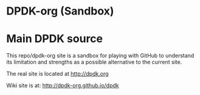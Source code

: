 # DPDK-org (Sandbox)
Main DPDK source
================

This repo/dpdk-org site is a sandbox for playing with GitHub to understand its limitation and strengths as a possible alternative to the current site.

The real site is located at http://dpdk.org

Wiki site is at: http://dpdk-org.github.io/dpdk
